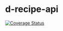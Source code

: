 # d-recipe-api

[![Coverage Status](https://coveralls.io/repos/github/kevyder/d-recipe-api/badge.svg?branch=master)](https://coveralls.io/github/kevyder/d-recipe-api?branch=master)
